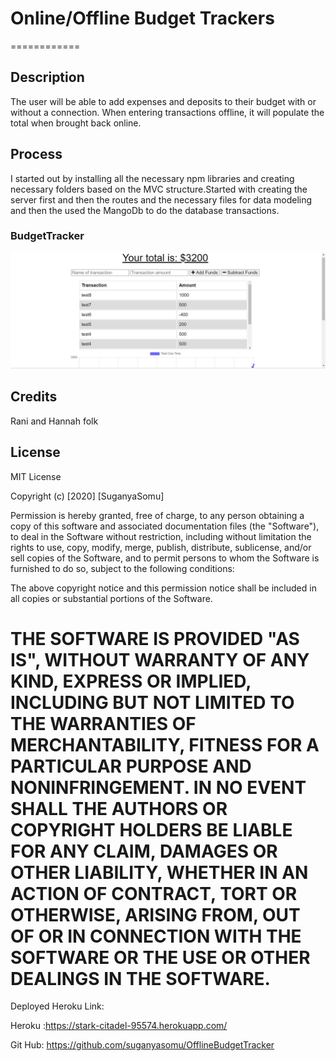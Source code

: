 # Online/Offline Budget Trackers
============

## Description

The user will be able to add expenses and deposits to their budget with or without a connection. When entering transactions offline, it will populate the total when brought back online.

## Process

I started out by installing all the necessary npm libraries and creating necessary folders based on the MVC structure.Started with creating the server first and then the routes and the necessary files for data modeling and then the used the MangoDb to do the database transactions.

  ### BudgetTracker 
![Product Name Screen Shot][product-screenshot1]

## Credits

Rani and Hannah folk  

## License

MIT License

Copyright (c) [2020] [SuganyaSomu]

Permission is hereby granted, free of charge, to any person obtaining a copy
of this software and associated documentation files (the "Software"), to deal
in the Software without restriction, including without limitation the rights
to use, copy, modify, merge, publish, distribute, sublicense, and/or sell
copies of the Software, and to permit persons to whom the Software is
furnished to do so, subject to the following conditions:

The above copyright notice and this permission notice shall be included in all
copies or substantial portions of the Software.

THE SOFTWARE IS PROVIDED "AS IS", WITHOUT WARRANTY OF ANY KIND, EXPRESS OR
IMPLIED, INCLUDING BUT NOT LIMITED TO THE WARRANTIES OF MERCHANTABILITY,
FITNESS FOR A PARTICULAR PURPOSE AND NONINFRINGEMENT. IN NO EVENT SHALL THE
AUTHORS OR COPYRIGHT HOLDERS BE LIABLE FOR ANY CLAIM, DAMAGES OR OTHER
LIABILITY, WHETHER IN AN ACTION OF CONTRACT, TORT OR OTHERWISE, ARISING FROM,
OUT OF OR IN CONNECTION WITH THE SOFTWARE OR THE USE OR OTHER DEALINGS IN THE
SOFTWARE.
=======

<!-- MARKDOWN LINKS & IMAGES -->

[product-screenshot1]: public/images/budgetTracker.JPG




Deployed Heroku Link:

Heroku :https://stark-citadel-95574.herokuapp.com/

Git Hub: https://github.com/suganyasomu/OfflineBudgetTracker





